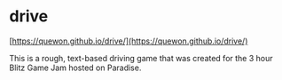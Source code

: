 # drive

[https://quewon.github.io/drive/](https://quewon.github.io/drive/)

This is a rough, text-based driving game that was created for the 3 hour Blitz Game Jam hosted on Paradise.
